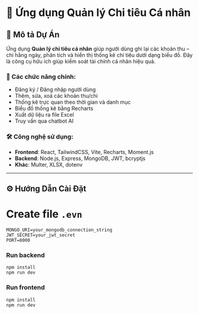 
# 💸 Ứng dụng Quản lý Chi tiêu Cá nhân

## 📌 Mô tả Dự Án

Ứng dụng **Quản lý chi tiêu cá nhân** giúp người dùng ghi lại các khoản thu – chi hằng ngày, phân tích và hiển thị thống kê chi tiêu dưới dạng biểu đồ. Đây là công cụ hữu ích giúp kiểm soát tài chính cá nhân hiệu quả.

### 🎯 Các chức năng chính:
- Đăng ký / Đăng nhập người dùng
- Thêm, sửa, xoá các khoản thu/chi
- Thống kê trực quan theo thời gian và danh mục
- Biểu đồ thống kê bằng Recharts
- Xuất dữ liệu ra file Excel
- Truy vấn qua chatbot AI 

### 🛠 Công nghệ sử dụng:
- **Frontend**: React, TailwindCSS, Vite, Recharts, Moment.js
- **Backend**: Node.js, Express, MongoDB, JWT, bcryptjs
- **Khác**: Multer, XLSX, dotenv

---

## ⚙️ Hướng Dẫn Cài Đặt

# Create file `.evn`
```
MONGO_URI=your_mongodb_connection_string
JWT_SECRET=your_jwt_secret
PORT=8000
```

### Run backend 
```
npm install
npm run dev
```

### Run frontend
```
npm install
npm run dev
```